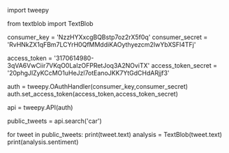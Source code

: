 import tweepy

from textblob import TextBlob



consumer_key = 'NzzHYXxcgBQBstp7oz2rX5f0q'
consumer_secret = 'RvHNkZX1qFBm7LCYrH0QfMMddiKAOythyezcm2IwYbXSFl4TFj'

access_token = '3170614980-3qVA6VwCiir7VKqO0LaIzOFPRetJoq3A2NOviTX'
access_token_secret = '20phgJIZyKCcMO1uHeJzl7otEanoJKK7YtGdCHdARjjf3'

auth = tweepy.OAuthHandler(consumer_key,consumer_secret)
auth.set_access_token(access_token,access_token_secret)

api = tweepy.API(auth)

public_tweets = api.search('car')

for tweet in public_tweets:
    print(tweet.text)
    analysis = TextBlob(tweet.text)
    print(analysis.sentiment)
